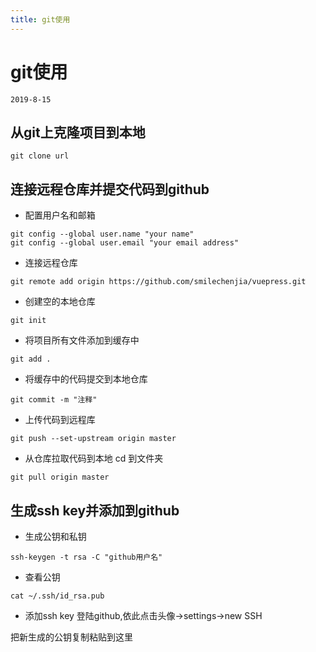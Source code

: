 ```yaml
---
title: git使用
---
```

# git使用   
```2019-8-15```
## 从git上克隆项目到本地
```
git clone url
```
## 连接远程仓库并提交代码到github
* 配置用户名和邮箱
```
git config --global user.name "your name"
git config --global user.email "your email address"
```
* 连接远程仓库
```
git remote add origin https://github.com/smilechenjia/vuepress.git
```
* 创建空的本地仓库
```
git init 
```
* 将项目所有文件添加到缓存中
```
git add .
```
* 将缓存中的代码提交到本地仓库
```
git commit -m "注释"
```
* 上传代码到远程库
```
git push --set-upstream origin master
```
* 从仓库拉取代码到本地
cd 到文件夹
```
git pull origin master 
```
## 生成ssh key并添加到github
* 生成公钥和私钥
```
ssh-keygen -t rsa -C "github用户名"
```
* 查看公钥
```
cat ~/.ssh/id_rsa.pub
```
* 添加ssh key
登陆github,依此点击头像->settings->new SSH

把新生成的公钥复制粘贴到这里
